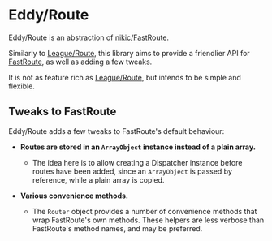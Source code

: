 # Eddy/Route

Eddy/Route is an abstraction of [nikic/FastRoute](https://github.com/nikic/FastRoute).

Similarly to [League/Route](https://route.thephpleague.com/), this library aims to provide a friendlier API for [FastRoute](https://github.com/nikic/FastRoute), as well as adding a few tweaks.

It is not as feature rich as [League/Route](https://route.thephpleague.com/), but intends to be simple and flexible.

## Tweaks to FastRoute

Eddy/Route adds a few tweaks to FastRoute's default behaviour:

- __Routes are stored in an `ArrayObject` instance instead of a plain array.__
  - The idea here is to allow creating a Dispatcher instance before routes have been added, since an `ArrayObject` is passed by reference, while a plain array is copied.

- __Various convenience methods.__
  - The `Router` object provides a number of convenience methods that wrap FastRoute's own methods. These helpers are less verbose than FastRoute's method names, and may be preferred.
